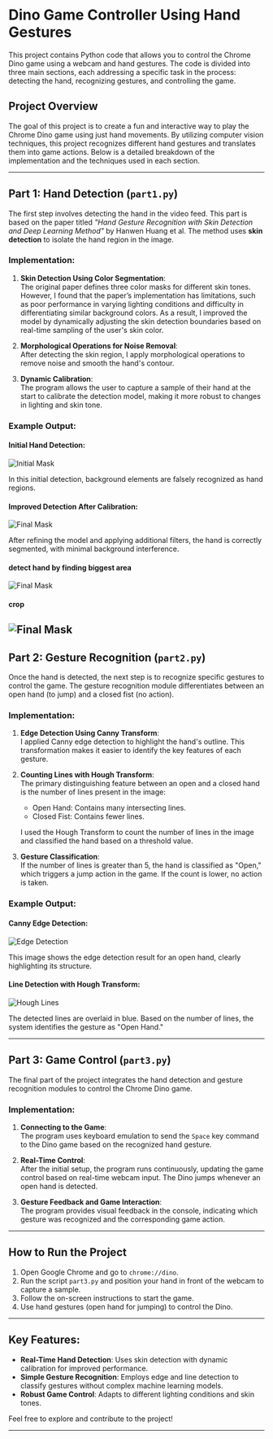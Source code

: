 # Dino Game Controller Using Hand Gestures

This project contains Python code that allows you to control the Chrome Dino game using a webcam and hand gestures. The code is divided into three main sections, each addressing a specific task in the process: detecting the hand, recognizing gestures, and controlling the game.

## Project Overview
The goal of this project is to create a fun and interactive way to play the Chrome Dino game using just hand movements. By utilizing computer vision techniques, this project recognizes different hand gestures and translates them into game actions. Below is a detailed breakdown of the implementation and the techniques used in each section.

---

## Part 1: **Hand Detection (`part1.py`)**

The first step involves detecting the hand in the video feed. This part is based on the paper titled *"Hand Gesture Recognition with Skin Detection and Deep Learning Method"* by Hanwen Huang et al. The method uses **skin detection** to isolate the hand region in the image.

### Implementation:

1. **Skin Detection Using Color Segmentation**:  
   The original paper defines three color masks for different skin tones. However, I found that the paper’s implementation has limitations, such as poor performance in varying lighting conditions and difficulty in differentiating similar background colors. As a result, I improved the model by dynamically adjusting the skin detection boundaries based on real-time sampling of the user's skin color.

2. **Morphological Operations for Noise Removal**:  
   After detecting the skin region, I apply morphological operations to remove noise and smooth the hand's contour.

3. **Dynamic Calibration**:  
   The program allows the user to capture a sample of their hand at the start to calibrate the detection model, making it more robust to changes in lighting and skin tone.

### Example Output:

#### Initial Hand Detection:
![Initial Mask](skin_mask_easy.jpg)

In this initial detection, background elements are falsely recognized as hand regions.

#### Improved Detection After Calibration:
![Final Mask](final_mask_easy.jpg)

After refining the model and applying additional filters, the hand is correctly segmented, with minimal background interference.
#### detect hand by finding biggest area
![Final Mask](3.png)

#### crop
![Final Mask](4.jpg)
---

## Part 2: **Gesture Recognition (`part2.py`)**

Once the hand is detected, the next step is to recognize specific gestures to control the game. The gesture recognition module differentiates between an open hand (to jump) and a closed fist (no action).

### Implementation:

1. **Edge Detection Using Canny Transform**:  
   I applied Canny edge detection to highlight the hand's outline. This transformation makes it easier to identify the key features of each gesture.

2. **Counting Lines with Hough Transform**:  
   The primary distinguishing feature between an open and a closed hand is the number of lines present in the image:
   - Open Hand: Contains many intersecting lines.
   - Closed Fist: Contains fewer lines.

   I used the Hough Transform to count the number of lines in the image and classified the hand based on a threshold value.

3. **Gesture Classification**:  
   If the number of lines is greater than 5, the hand is classified as "Open," which triggers a jump action in the game. If the count is lower, no action is taken.

### Example Output:

#### Canny Edge Detection:
![Edge Detection](2-5.png)

This image shows the edge detection result for an open hand, clearly highlighting its structure.

#### Line Detection with Hough Transform:
![Hough Lines](2-6.jpg)

The detected lines are overlaid in blue. Based on the number of lines, the system identifies the gesture as "Open Hand."

---

## Part 3: **Game Control (`part3.py`)**

The final part of the project integrates the hand detection and gesture recognition modules to control the Chrome Dino game.

### Implementation:

1. **Connecting to the Game**:  
   The program uses keyboard emulation to send the `Space` key command to the Dino game based on the recognized hand gesture.

2. **Real-Time Control**:  
   After the initial setup, the program runs continuously, updating the game control based on real-time webcam input. The Dino jumps whenever an open hand is detected.

3. **Gesture Feedback and Game Interaction**:  
   The program provides visual feedback in the console, indicating which gesture was recognized and the corresponding game action.


---

## How to Run the Project

1. Open Google Chrome and go to `chrome://dino`.
2. Run the script `part3.py` and position your hand in front of the webcam to capture a sample.
3. Follow the on-screen instructions to start the game.
4. Use hand gestures (open hand for jumping) to control the Dino.

---

## Key Features:

- **Real-Time Hand Detection**: Uses skin detection with dynamic calibration for improved performance.
- **Simple Gesture Recognition**: Employs edge and line detection to classify gestures without complex machine learning models.
- **Robust Game Control**: Adapts to different lighting conditions and skin tones.

Feel free to explore and contribute to the project!

---
